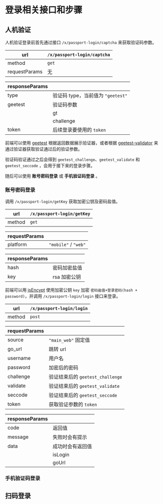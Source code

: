 # 登录相关接口和步骤

## 人机验证

人机验证登录前首先通过接口 `/x/passport-login/captcha` 来获取验证码参数。

| url           | `/x/passport-login/captcha` |
| ------------- | --------------------------- |
| method        | `get`                       |
| requestParams | 无                          |

| responseParams |                                   |
| -------------- | --------------------------------- |
| type           | 验证码 type，当前值为 `"geetest"` |
| geetest        | 验证码参数                        |
|                | gt                                |
|                | challenge                         |
| token          | 后续登录要使用的 `token`          |

前端可以使用 [geetest](https://docs.geetest.com/sensebot/deploy/client/web#%E5%AE%89%E8%A3%85) 根据返回数据展示验证器，或者根据 [geetest-validator](https://github.com/kuresaru/geetest-validator) 来通过验证器获取验证通过后的验证参数。

验证码验证通过之后会得到 `geetest_challenge`、`geetest_validate` 和 `geetest_seccode` ，会用于接下来的登录步骤。

随后可以使用 **账号密码登录** 或 **手机验证码登录** 。

### 账号密码登录

调用 `/x/passport-login/getKey` 获取加密公钥及密码盐值。

| url    | `/x/passport-login/getKey` |
| ------ | -------------------------- |
| method | `get`                      |

| requestParams |                      |
| ------------- | -------------------- |
| platform      | `"mobile"` / `"web"` |

| responseParams |              |
| -------------- | ------------ |
| hash           | 密码加密盐值 |
| key            | rsa 加密公钥 |

前端可以用 [jsEncypt](https://github.com/travist/jsencrypt) 使用加密公钥 `key` 加密 `密码盐值+登录密码(hash + password)`，并调用 `/x/passport-login/login` 接口来登录。

| url    | `/x/passport-login/login` |
| ------ | ------------------------- |
| method | `post`                    |

| requestParams |                                  |
| ------------- | -------------------------------- |
| source        | `"main_web"` 固定值              |
| go_url        | 跳转 url                         |
| username      | 用户名                           |
| password      | 加密后的密码                     |
| challenge     | 验证结束后的 `geetest_challenge` |
| validate      | 验证结束后的 `geetest_validate`  |
| seccode       | 验证结束后的 `geetest_seccode`   |
| token         | 获取验证参数的 `token`           |

| responseParams |                  |
| -------------- | ---------------- |
| code           | 返回值           |
| message        | 失败时会有提示   |
| data           | 成功时会有返回值 |
|                | isLogin          |
|                | goUrl            |

### 手机验证码登录

## 扫码登录
